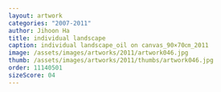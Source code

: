 ```yaml
---
layout: artwork
categories: "2007-2011"
author: Jihoon Ha
title: individual landscape
caption: individual landscape_oil on canvas_90×70㎝_2011
image: /assets/images/artworks/2011/artwork046.jpg
thumb: /assets/images/artworks/2011/thumbs/artwork046.jpg
order: 11140501
sizeScore: 04
---
```

